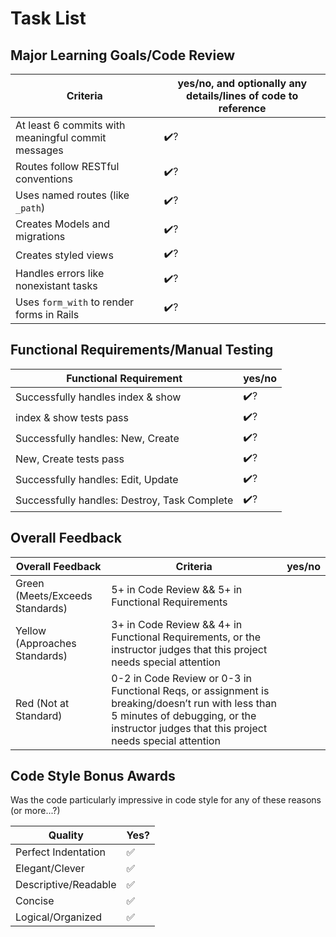 # Task List


<!-- Instructors: The checkmarks are already there, so just delete them for any line items that aren't met. -->

## Major Learning Goals/Code Review

<!-- Instructors: Feel free to practice creating specific feedback by referencing a line of code if you'd like. For example, you may say something like "nice custom method in `calculator.rb` line 42." This is optional. -->

<!-- Comprehension questions:

 

 -->

| Criteria | yes/no, and optionally any details/lines of code to reference |
| --- | --- |
| At least 6 commits with meaningful commit messages | ✔️?
| Routes follow RESTful conventions | ✔️?
| Uses named routes (like `_path`) | ✔️?
| Creates Models and migrations | ✔️?
| Creates styled views | ✔️?
| Handles errors like nonexistant tasks | ✔️?
| Uses `form_with` to render forms in Rails | ✔️?

## Functional Requirements/Manual Testing

| Functional Requirement | yes/no |
| --- | --- |
| Successfully handles index & show | ✔️?
| index & show tests pass | ✔️?
| Successfully handles: New, Create | ✔️?
| New, Create tests pass | ✔️?
| Successfully handles: Edit, Update | ✔️?
| Successfully handles: Destroy, Task Complete | ✔️?

## Overall Feedback

| Overall Feedback | Criteria | yes/no |
| --- | --- | --- |
| Green (Meets/Exceeds Standards) | 5+ in Code Review && 5+ in Functional Requirements | 
| Yellow (Approaches Standards) | 3+ in Code Review && 4+ in Functional Requirements, or the instructor judges that this project needs special attention | 
| Red (Not at Standard) | 0-2 in Code Review or 0-3 in Functional Reqs, or assignment is breaking/doesn’t run with less than 5 minutes of debugging, or the instructor judges that this project needs special attention | 

<!-- ### Additional Feedback -->

<!-- Instructors, feel free to ignore this section if there's nothing else to add. -->

## Code Style Bonus Awards

<!-- Instructors: Please strike a balance between liberal/stingy with these. These are simply built-in pieces of positive feedback; use this to encourage and push students towards a cleaner code style! -->

Was the code particularly impressive in code style for any of these reasons (or more...?)

| Quality | Yes? |
| --- | --- |
| Perfect Indentation | ✅
| Elegant/Clever | ✅
| Descriptive/Readable | ✅
| Concise | ✅
| Logical/Organized | ✅